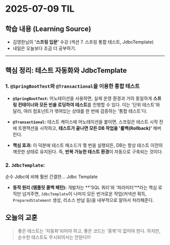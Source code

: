 # 2025-07-09 TIL

## 학습 내용 (Learning Source)

-   김영한님의 **'스프링 입문'** 수강 (섹션 7. 스프링 통합 테스트, JdbcTemplate)
-   내일은 오늘보다 조금 더 공부하기.

---

## 핵심 정리: 테스트 자동화와 JdbcTemplate

### 1. `@SpringBootTest`와 `@Transactional`을 이용한 통합 테스트

-   **`@SpringBootTest`:**  어노테이션을 사용하면, 실제 운영 환경과 거의 동일하게 **스프링 컨테이너와 모든 빈을 로딩하여 테스트**를 진행할 수 있다. 이는 '단위 테스트'와 달리, 여러 컴포넌트가 엮여있는 상태를 한 번에 검증하는 '통합 테스트'다.

-   **`@Transactional`:** 테스트 케이스에 어노테이션을 붙이면, 스프링은 테스트 시작 전에 트랜잭션을 시작하고, **테스트가 끝나면 모든 DB 작업을 '롤백(Rollback)'** 해버린다.
-   **핵심 효과:** 이 덕분에 테스트 메소드가 몇 번을 실행되든, DB는 항상 테스트 이전의 깨끗한 상태로 유지된다. 즉, **반복 가능한 테스트 환경**이 자동으로 구축되는 것이다.

### 2. `JdbcTemplate`: 
순수 Jdbc에 비해 훨씬 간결한... Jdbc Template

-   **동작 원리 (템플릿 콜백 패턴):** 개발자는 **'SQL 쿼리'와 '파라미터'**라는 핵심 로직만 넘겨주면, `JdbcTemplate`이 나머지 모든 번거로운 작업(커넥션 획득, `PreparedStatement` 생성, 리소스 반납 등)을 내부적으로 알아서 처리해준다.

## 오늘의 교훈

> 좋은 테스트는 '자동화'되어야 하고, 좋은 코드는 '중복'이 없어야 한다. 하지만, 순수한 테스트도 무시되어서는 안된다!!!